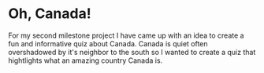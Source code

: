 # Oh, Canada! #
For my second milestone project I have came up with an idea to create a fun and informative quiz about Canada. Canada is quiet often overshadowed by it's neighbor to the south so I wanted to create a quiz that hightlights what an amazing country Canada is. 